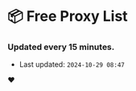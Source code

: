 # :package: Free Proxy List
### Updated every 15 minutes.

- Last updated: `2024-10-29 08:47`

:heart:
